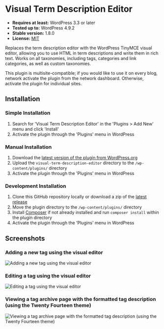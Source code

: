 # Visual Term Description Editor

* __Requires at least:__ WordPress 3.3 or later
* __Tested up to:__ WordPress 4.9.2
* __Stable version:__ 1.8.0
* __License:__ [MIT](https://opensource.org/licenses/MIT)

Replaces the term description editor with the WordPress TinyMCE visual editor, allowing you to use HTML in term descriptions and write them in rich text. Works on all taxonomies, including tags, categories and link categories, as well as custom taxonomies.

This plugin is multisite-compatible; if you would like to use it on every blog, network activate the plugin from the network dashboard. Otherwise, activate the plugin for individual sites.

## Installation

### Simple Installation

1. Search for 'Visual Term Description Editor' in the 'Plugins > Add New' menu and click 'Install'
2. Activate the plugin through the 'Plugins' menu in WordPress

### Manual Installation

1. Download the [latest version of the plugin from WordPress.org](https://downloads.wordpress.org/plugin/visual-term-description-editor.zip)
2. Upload the `visual-term-description-editor` directory to the `/wp-content/plugins/` directory
3. Activate the plugin through the 'Plugins' menu in WordPress


### Development Installation

1. Clone this GitHub repository locally or download a zip of the [latest release](https://github.com/sheabunge/visual-term-description-editor/releases)
2. Move the plugin directory to the `/wp-content/plugins/` directory
3. Install [Composer](https://getcomposer.org/) if not already installed and run `composer install` within the plugin directory
2. Activate the plugin through the 'Plugins' menu in WordPress

## Screenshots

### Adding a new tag using the visual editor
![Adding a new tag using the visual editor](screenshot-1.png)

### Editing a tag using the visual editor
![Editing a tag using the visual editor](screenshot-2.png)

### Viewing a tag archive page with the formatted tag description (using the Twenty Fourteen theme)
![Viewing a tag archive page with the formatted tag description (using the Twenty Fourteen theme)](screenshot-3.png)

